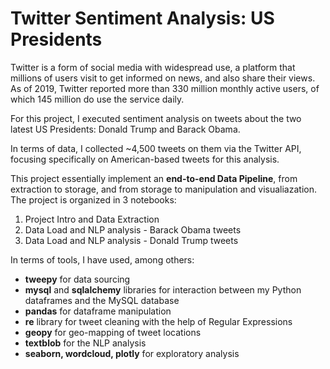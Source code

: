 # Twitter Sentiment Analysis: US Presidents

Twitter is a form of social media with widespread use, a platform that millions of users visit to get informed on news, and also share their views. As of 2019, Twitter reported more than 330 million monthly active users, of which 145 million do use the service daily.

For this project, I executed sentiment analysis on tweets about the two latest US Presidents: Donald Trump and Barack Obama. 

In terms of data, I collected ~4,500 tweets on them via the Twitter API, focusing specifically on American-based tweets for this analysis.

This project essentially implement an **end-to-end Data Pipeline**, from extraction to storage, and from storage to manipulation and visualiazation. The project is organized in 3 notebooks:
1. Project Intro and Data Extraction
2. Data Load and NLP analysis - Barack Obama tweets
3. Data Load and NLP analysis - Donald Trump tweets 

In terms of tools, I have used, among others:
- **tweepy** for data sourcing
- **mysql** and **sqlalchemy** libraries for interaction between my Python dataframes and the MySQL database
- **pandas** for dataframe manipulation
- **re** library for tweet cleaning with the help of Regular Expressions
- **geopy** for geo-mapping of tweet locations
- **textblob** for the NLP analysis
- **seaborn, wordcloud, plotly** for exploratory analysis
